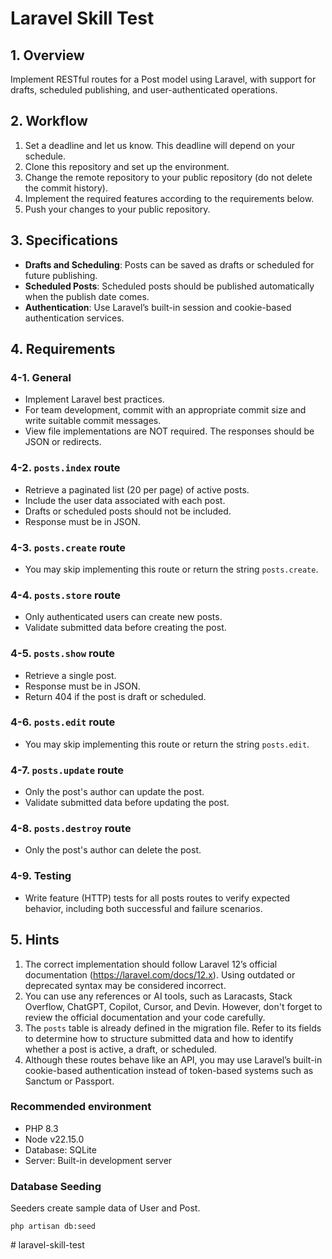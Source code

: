 # Laravel Skill Test

## 1. Overview

Implement RESTful routes for a Post model using Laravel, with support for drafts, scheduled publishing, and user-authenticated operations.

## 2. Workflow

1. Set a deadline and let us know. This deadline will depend on your schedule.
2. Clone this repository and set up the environment.
3. Change the remote repository to your public repository (do not delete the commit history).
4. Implement the required features according to the requirements below.
5. Push your changes to your public repository.

## 3. Specifications

- **Drafts and Scheduling**: Posts can be saved as drafts or scheduled for future publishing.
- **Scheduled Posts**: Scheduled posts should be published automatically when the publish date comes.
- **Authentication**: Use Laravel’s built-in session and cookie-based authentication services.

## 4. Requirements

### 4-1. General

- Implement Laravel best practices.
- For team development, commit with an appropriate commit size and write suitable commit messages.
- View file implementations are NOT required. The responses should be JSON or redirects.

### 4-2. `posts.index` route

- Retrieve a paginated list (20 per page) of active posts.
- Include the user data associated with each post.
- Drafts or scheduled posts should not be included.
- Response must be in JSON.

### 4-3. `posts.create` route

- You may skip implementing this route or return the string `posts.create`.

### 4-4. `posts.store` route

- Only authenticated users can create new posts.
- Validate submitted data before creating the post.

### 4-5. `posts.show` route

- Retrieve a single post.
- Response must be in JSON.
- Return 404 if the post is draft or scheduled.

### 4-6. `posts.edit` route

- You may skip implementing this route or return the string `posts.edit`.

### 4-7. `posts.update` route

- Only the post's author can update the post.
- Validate submitted data before updating the post.

### 4-8. `posts.destroy` route

- Only the post's author can delete the post.

### 4-9. Testing
- Write feature (HTTP) tests for all posts routes to verify expected behavior, including both successful and failure scenarios.

## 5. Hints

1. The correct implementation should follow Laravel 12’s official documentation (https://laravel.com/docs/12.x). Using outdated or deprecated syntax may be considered incorrect.
2. You can use any references or AI tools, such as Laracasts, Stack Overflow, ChatGPT, Copilot, Cursor, and Devin. However, don't forget to review the official documentation and your code carefully.
3. The `posts` table is already defined in the migration file. Refer to its fields to determine how to structure submitted data and how to identify whether a post is active, a draft, or scheduled.
4. Although these routes behave like an API, you may use Laravel’s built-in cookie-based authentication instead of token-based systems such as Sanctum or Passport.

### Recommended environment

- PHP 8.3
- Node v22.15.0
- Database: SQLite
- Server: Built-in development server

### Database Seeding

Seeders create sample data of User and Post.

```
php artisan db:seed
```
#   l a r a v e l - s k i l l - t e s t  
 